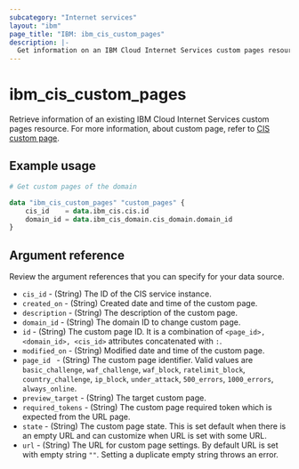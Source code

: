 ```yaml
---
subcategory: "Internet services"
layout: "ibm"
page_title: "IBM: ibm_cis_custom_pages"
description: |-
  Get information on an IBM Cloud Internet Services custom pages resource.
---
```


# ibm_cis_custom_pages
Retrieve information of an existing IBM Cloud Internet Services custom pages resource. For more information, about custom page, refer to [CIS custom page](https://cloud.ibm.com/docs/cis?topic=cis-custom-page).

## Example usage

```terraform
# Get custom pages of the domain

data "ibm_cis_custom_pages" "custom_pages" {
    cis_id    = data.ibm_cis.cis.id
    domain_id = data.ibm_cis_domain.cis_domain.domain_id
}
```

## Argument reference
Review the argument references that you can specify for your data source. 

- `cis_id` - (String) The ID of the CIS service instance.
- `created_on` - (String) Created date and time of the custom page.
- `description` - (String) The description of the custom page.
- `domain_id` - (String) The domain ID to change custom page.
- `id` - (String) The custom page ID. It is a combination of `<page_id>, <domain_id>, <cis_id>` attributes concatenated with `:`.
- `modified_on` - (String) Modified date and time of the custom page.
- `page_id ` - (String) The custom page identifier. Valid values are `basic_challenge`, `waf_challenge`, `waf_block`, `ratelimit_block`, `country_challenge`, `ip_block`, `under_attack`, `500_errors`, `1000_errors`, `always_online`.
- `preview_target` - (String) The target custom page.
- `required_tokens` - (String) The custom page required token which is expected from the URL page.
- `state` - (String) The custom page state. This is set default when there is an empty URL and can customize when URL is set with some URL.
- `url` - (String) The URL for custom page settings. By default URL is set with empty string `""`. Setting a duplicate empty string throws an error.
